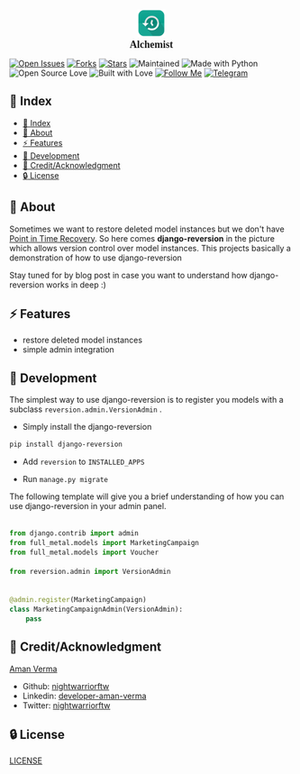 <p align="center">
    <img src="./public/logo.png" width="50px" height="50px"><br>
    <span style="font-family: cascadia-code; font-size: 18px;font-weight: bold;">Alchemist</span>
</p>

[![Open Issues](https://img.shields.io/github/issues/nightwarriorftw/alchemist?style=for-the-badge&logo=github)](https://github.com/nightwarriorftw/alchemist/issues) [![Forks](https://img.shields.io/github/forks/nightwarriorftw/alchemist?style=for-the-badge&logo=github)](https://github.com/nightwarriorftw/alchemist/network/members) [![Stars](https://img.shields.io/github/stars/nightwarriorftw/alchemist?style=for-the-badge&logo=reverbnation)](https://github.com/nightwarriorftw/alchemist/stargazers) ![Maintained](https://img.shields.io/maintenance/yes/2021?style=for-the-badge&logo=github) ![Made with Python](https://img.shields.io/badge/Made%20with-Python-blueviolet?style=for-the-badge&logo=python) ![Open Source Love](https://img.shields.io/badge/Open%20Source-%E2%99%A5-red?style=for-the-badge&logo=open-source-initiative) ![Built with Love](https://img.shields.io/badge/Built%20With-%E2%99%A5-critical?style=for-the-badge&logo=ko-fi) [![Follow Me](https://img.shields.io/twitter/follow/nightwarriorftw?color=blue&label=Follow%20%40nightwarriorftw&logo=twitter&style=for-the-badge)](https://twitter.com/intent/follow?screen_name=nightwarriorftw) [![Telegram](https://img.shields.io/badge/Telegram-Chat-informational?style=for-the-badge&logo=telegram)](https://telegram.me/nightwarriorftw)

## :ledger: Index

- [:ledger: Index](#ledger-index)
- [:beginner: About](#beginner-about)
- [:zap: Features](#zap-features)
- [:wrench: Development](#wrench-development)
- [:star2: Credit/Acknowledgment](#star2-creditacknowledgment)
- [:lock: License](#lock-license)

## :beginner: About

Sometimes we want to restore deleted model instances but we don't have [Point in Time Recovery](https://docs.aws.amazon.com/amazondynamodb/latest/developerguide/PointInTimeRecovery_Howitworks.html). So here comes **django-reversion** in the picture which allows version control over model instances. This projects basically a demonstration of how to use django-reversion

Stay tuned for by blog post in case you want to understand how django-reversion works in deep :)

## :zap: Features

- restore deleted model instances
- simple admin integration

## :wrench: Development

The simplest way to use django-reversion is to register you models with a subclass `reversion.admin.VersionAdmin` .

- Simply install the django-reversion

```bash
pip install django-reversion
```

- Add `reversion` to `INSTALLED_APPS`

- Run `manage.py migrate`

The following template will give you a brief understanding of how you can use django-reversion in your admin panel.

```python

from django.contrib import admin
from full_metal.models import MarketingCampaign
from full_metal.models import Voucher

from reversion.admin import VersionAdmin


@admin.register(MarketingCampaign)
class MarketingCampaignAdmin(VersionAdmin):
    pass

```

## :star2: Credit/Acknowledgment

[Aman Verma](https://nightwarriorftw.netlify.app)

- Github: [nightwarriorftw](https://github.com/nightwarriorftw)
- Linkedin: [developer-aman-verma](https://linkedin.com/in/developer-aman-verma)
- Twitter: [nightwarriorftw](https://twitter.com/nightwarriorftw)

## :lock: License

[LICENSE](/LICENSE)

